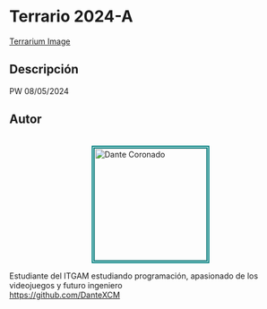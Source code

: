 # Terrario 2024-A
[Terrarium Image](./images/terrarium_banner.jpg)

## Descripción
PW 08/05/2024

## Autor
<br>
<img
    style="border: teal 5px double; display: block; margin-left: 
    auto; margin-right: auto;"
    src="https://avatars.githubusercontent.com/u/169269401?v=4"
    alt="Dante Coronado"
    width="200px">

Estudiante del ITGAM estudiando programación, apasionado de los videojuegos y futuro ingeniero
<br>
https://github.com/DanteXCM